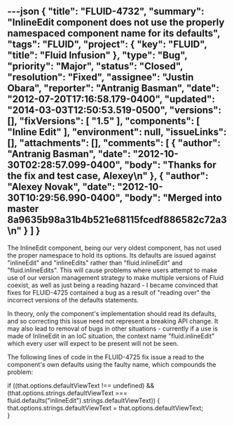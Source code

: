 ---json
{
  "title": "FLUID-4732",
  "summary": "InlineEdit component does not use the properly namespaced component name for its defaults",
  "tags": "FLUID",
  "project": {
    "key": "FLUID",
    "title": "Fluid Infusion"
  },
  "type": "Bug",
  "priority": "Major",
  "status": "Closed",
  "resolution": "Fixed",
  "assignee": "Justin Obara",
  "reporter": "Antranig Basman",
  "date": "2012-07-20T17:16:58.179-0400",
  "updated": "2014-03-03T12:50:53.519-0500",
  "versions": [],
  "fixVersions": [
    "1.5"
  ],
  "components": [
    "Inline Edit"
  ],
  "environment": null,
  "issueLinks": [],
  "attachments": [],
  "comments": [
    {
      "author": "Antranig Basman",
      "date": "2012-10-30T02:28:57.099-0400",
      "body": "Thanks for the fix and test case, Alexey\n"
    },
    {
      "author": "Alexey Novak",
      "date": "2012-10-30T10:29:56.990-0400",
      "body": "Merged into master 8a9635b98a31b4b521e68115fcedf886582c72a3\n"
    }
  ]
}
---
The InlineEdit component, being our very oldest component, has not used the proper namespace to hold its options. Its defaults are issued against "inlineEdit" and "inlineEdits" rather than "fluid.inlineEdit" and "fluid.inlineEdits". This will cause problems where users attempt to make use of our version management strategy to make multiple versions of Fluid coexist, as well as just being a reading hazard - I became convinced that fixes for FLUID-4725 contained a bug as a result of "reading over" the incorrect versions of the defaults statements.

In theory, only the component's implementation should read its defaults, and so correcting this issue need not represent a breaking API change. It may also lead to removal of bugs in other situations - currently if a use is made of InlineEdit in an IoC situation, the context name "fluid.inlineEdit" which every user will expect to be present will not be seen.

The following lines of code in the FLUID-4725 fix issue a read to the component's own defaults using the faulty name, which compounds the problem:

if ((that.options.defaultViewText !== undefined) &&\
(that.options.strings.defaultViewText === fluid.defaults("inlineEdit").strings.defaultViewText)) {\
that.options.strings.defaultViewText = that.options.defaultViewText;\
}

        